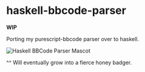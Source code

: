 # haskell-bbcode-parser

**WIP**

Porting my purescript-bbcode parser over to haskell.

![Haskell BBCode Parser Mascot](/assets/baby-honey-badger.jpg?raw=true "Haskell BBCode Parser Mascot")

^^ Will eventually grow into a fierce honey badger.
